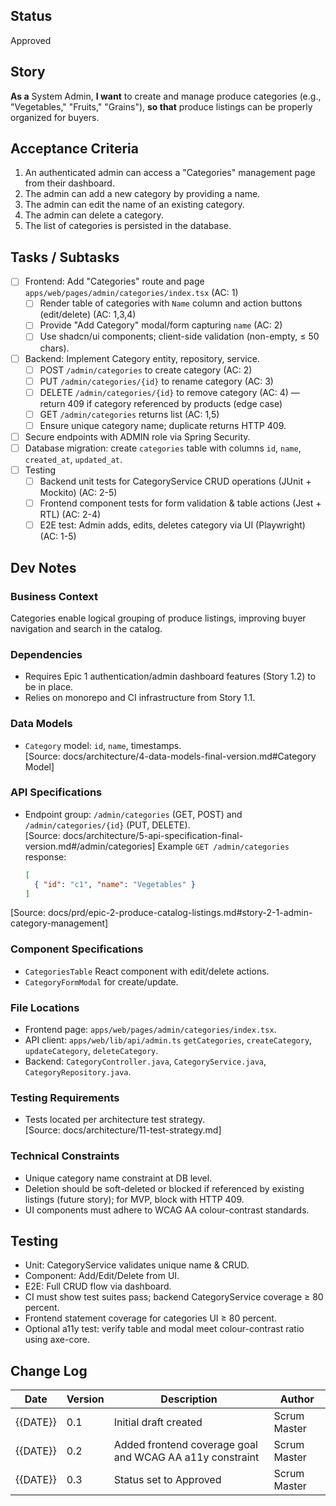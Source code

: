 ## Status
Approved

## Story
**As a** System Admin,
**I want** to create and manage produce categories (e.g., "Vegetables," "Fruits," "Grains"),
**so that** produce listings can be properly organized for buyers.

## Acceptance Criteria
1. An authenticated admin can access a "Categories" management page from their dashboard.
2. The admin can add a new category by providing a name.
3. The admin can edit the name of an existing category.
4. The admin can delete a category.
5. The list of categories is persisted in the database.

## Tasks / Subtasks
- [ ] Frontend: Add "Categories" route and page `apps/web/pages/admin/categories/index.tsx` (AC: 1)
  - [ ] Render table of categories with `Name` column and action buttons (edit/delete) (AC: 1,3,4)
  - [ ] Provide "Add Category" modal/form capturing `name` (AC: 2)
  - [ ] Use shadcn/ui components; client-side validation (non-empty, ≤ 50 chars).
- [ ] Backend: Implement Category entity, repository, service.
  - [ ] POST `/admin/categories` to create category (AC: 2)
  - [ ] PUT `/admin/categories/{id}` to rename category (AC: 3)
  - [ ] DELETE `/admin/categories/{id}` to remove category (AC: 4) — return 409 if category referenced by products (edge case)
  - [ ] GET `/admin/categories` returns list (AC: 1,5)
  - [ ] Ensure unique category name; duplicate returns HTTP 409.
- [ ] Secure endpoints with ADMIN role via Spring Security.
- [ ] Database migration: create `categories` table with columns `id`, `name`, `created_at`, `updated_at`.
- [ ] Testing
  - [ ] Backend unit tests for CategoryService CRUD operations (JUnit + Mockito) (AC: 2-5)
  - [ ] Frontend component tests for form validation & table actions (Jest + RTL) (AC: 2-4)
  - [ ] E2E test: Admin adds, edits, deletes category via UI (Playwright) (AC: 1-5)

## Dev Notes
### Business Context
Categories enable logical grouping of produce listings, improving buyer navigation and search in the catalog.

### Dependencies
- Requires Epic 1 authentication/admin dashboard features (Story 1.2) to be in place.
- Relies on monorepo and CI infrastructure from Story 1.1.

### Data Models
- `Category` model: `id`, `name`, timestamps.  
  [Source: docs/architecture/4-data-models-final-version.md#Category Model]

### API Specifications
- Endpoint group: `/admin/categories` (GET, POST) and `/admin/categories/{id}` (PUT, DELETE).  
  [Source: docs/architecture/5-api-specification-final-version.md#/admin/categories]
  Example `GET /admin/categories` response:
  ```json
  [
    { "id": "c1", "name": "Vegetables" }
  ]
  ```

[Source: docs/prd/epic-2-produce-catalog-listings.md#story-2-1-admin-category-management]

### Component Specifications
- `CategoriesTable` React component with edit/delete actions.
- `CategoryFormModal` for create/update.

### File Locations
- Frontend page: `apps/web/pages/admin/categories/index.tsx`.
- API client: `apps/web/lib/api/admin.ts` `getCategories`, `createCategory`, `updateCategory`, `deleteCategory`.
- Backend: `CategoryController.java`, `CategoryService.java`, `CategoryRepository.java`.

### Testing Requirements
- Tests located per architecture test strategy.  
  [Source: docs/architecture/11-test-strategy.md]

### Technical Constraints
- Unique category name constraint at DB level.
- Deletion should be soft-deleted or blocked if referenced by existing listings (future story); for MVP, block with HTTP 409.
- UI components must adhere to WCAG AA colour-contrast standards.

## Testing
- Unit: CategoryService validates unique name & CRUD.
- Component: Add/Edit/Delete from UI.
- E2E: Full CRUD flow via dashboard.
- CI must show test suites pass; backend CategoryService coverage ≥ 80 percent.
- Frontend statement coverage for categories UI ≥ 80 percent.
- Optional a11y test: verify table and modal meet colour-contrast ratio using axe-core.

## Change Log
| Date | Version | Description | Author |
|------|---------|-------------|--------|
| {{DATE}} | 0.1 | Initial draft created | Scrum Master | 
| {{DATE}} | 0.2 | Added frontend coverage goal and WCAG AA a11y constraint | Scrum Master | 
| {{DATE}} | 0.3 | Status set to Approved | Scrum Master | 